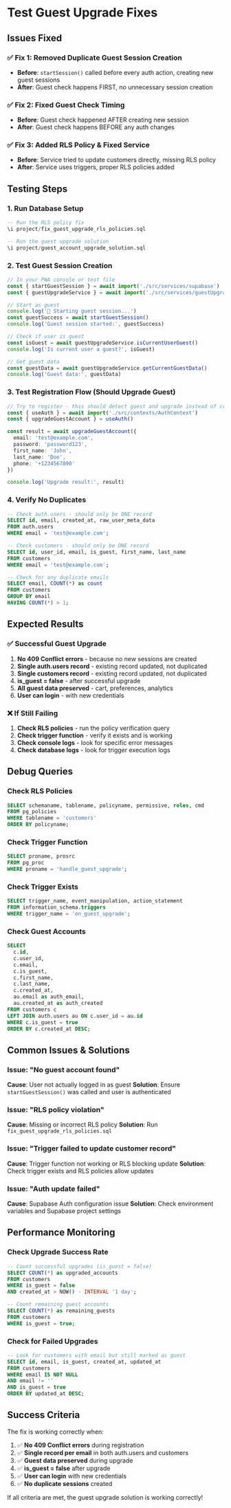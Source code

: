# Test Guest Upgrade Fixes

## Issues Fixed

### ✅ **Fix 1: Removed Duplicate Guest Session Creation**
- **Before**: `startSession()` called before every auth action, creating new guest sessions
- **After**: Guest check happens FIRST, no unnecessary session creation

### ✅ **Fix 2: Fixed Guest Check Timing**
- **Before**: Guest check happened AFTER creating new session
- **After**: Guest check happens BEFORE any auth changes

### ✅ **Fix 3: Added RLS Policy & Fixed Service**
- **Before**: Service tried to update customers directly, missing RLS policy
- **After**: Service uses triggers, proper RLS policies added

## Testing Steps

### 1. **Run Database Setup**
```sql
-- Run the RLS policy fix
\i project/fix_guest_upgrade_rls_policies.sql

-- Run the guest upgrade solution
\i project/guest_account_upgrade_solution.sql
```

### 2. **Test Guest Session Creation**
```typescript
// In your PWA console or test file
const { startGuestSession } = await import('./src/services/supabase')
const { guestUpgradeService } = await import('./src/services/guestUpgradeService')

// Start as guest
console.log('🔄 Starting guest session...')
const guestSuccess = await startGuestSession()
console.log('Guest session started:', guestSuccess)

// Check if user is guest
const isGuest = await guestUpgradeService.isCurrentUserGuest()
console.log('Is current user a guest?', isGuest)

// Get guest data
const guestData = await guestUpgradeService.getCurrentGuestData()
console.log('Guest data:', guestData)
```

### 3. **Test Registration Flow (Should Upgrade Guest)**
```typescript
// Try to register - this should detect guest and upgrade instead of creating new account
const { useAuth } = await import('./src/contexts/AuthContext')
const { upgradeGuestAccount } = useAuth()

const result = await upgradeGuestAccount({
  email: 'test@example.com',
  password: 'password123',
  first_name: 'John',
  last_name: 'Doe',
  phone: '+1234567890'
})

console.log('Upgrade result:', result)
```

### 4. **Verify No Duplicates**
```sql
-- Check auth.users - should only be ONE record
SELECT id, email, created_at, raw_user_meta_data 
FROM auth.users 
WHERE email = 'test@example.com';

-- Check customers - should only be ONE record
SELECT id, user_id, email, is_guest, first_name, last_name
FROM customers 
WHERE email = 'test@example.com';

-- Check for any duplicate emails
SELECT email, COUNT(*) as count
FROM customers 
GROUP BY email 
HAVING COUNT(*) > 1;
```

## Expected Results

### ✅ **Successful Guest Upgrade**
1. **No 409 Conflict errors** - because no new sessions are created
2. **Single auth.users record** - existing record updated, not duplicated
3. **Single customers record** - existing record updated, not duplicated
4. **is_guest = false** - after successful upgrade
5. **All guest data preserved** - cart, preferences, analytics
6. **User can login** - with new credentials

### ❌ **If Still Failing**
1. **Check RLS policies** - run the policy verification query
2. **Check trigger function** - verify it exists and is working
3. **Check console logs** - look for specific error messages
4. **Check database logs** - look for trigger execution logs

## Debug Queries

### Check RLS Policies
```sql
SELECT schemaname, tablename, policyname, permissive, roles, cmd
FROM pg_policies
WHERE tablename = 'customers'
ORDER BY policyname;
```

### Check Trigger Function
```sql
SELECT proname, prosrc 
FROM pg_proc 
WHERE proname = 'handle_guest_upgrade';
```

### Check Trigger Exists
```sql
SELECT trigger_name, event_manipulation, action_statement
FROM information_schema.triggers
WHERE trigger_name = 'on_guest_upgrade';
```

### Check Guest Accounts
```sql
SELECT 
  c.id,
  c.user_id,
  c.email,
  c.is_guest,
  c.first_name,
  c.last_name,
  c.created_at,
  au.email as auth_email,
  au.created_at as auth_created
FROM customers c
LEFT JOIN auth.users au ON c.user_id = au.id
WHERE c.is_guest = true
ORDER BY c.created_at DESC;
```

## Common Issues & Solutions

### Issue: "No guest account found"
**Cause**: User not actually logged in as guest
**Solution**: Ensure `startGuestSession()` was called and user is authenticated

### Issue: "RLS policy violation"
**Cause**: Missing or incorrect RLS policy
**Solution**: Run `fix_guest_upgrade_rls_policies.sql`

### Issue: "Trigger failed to update customer record"
**Cause**: Trigger function not working or RLS blocking update
**Solution**: Check trigger exists and RLS policies allow updates

### Issue: "Auth update failed"
**Cause**: Supabase Auth configuration issue
**Solution**: Check environment variables and Supabase project settings

## Performance Monitoring

### Check Upgrade Success Rate
```sql
-- Count successful upgrades (is_guest = false)
SELECT COUNT(*) as upgraded_accounts
FROM customers 
WHERE is_guest = false 
AND created_at > NOW() - INTERVAL '1 day';

-- Count remaining guest accounts
SELECT COUNT(*) as remaining_guests
FROM customers 
WHERE is_guest = true;
```

### Check for Failed Upgrades
```sql
-- Look for customers with email but still marked as guest
SELECT id, email, is_guest, created_at, updated_at
FROM customers 
WHERE email IS NOT NULL 
AND email != '' 
AND is_guest = true
ORDER BY updated_at DESC;
```

## Success Criteria

The fix is working correctly when:

1. ✅ **No 409 Conflict errors** during registration
2. ✅ **Single record per email** in both auth.users and customers
3. ✅ **Guest data preserved** during upgrade
4. ✅ **is_guest = false** after upgrade
5. ✅ **User can login** with new credentials
6. ✅ **No duplicate sessions** created

If all criteria are met, the guest upgrade solution is working correctly!



